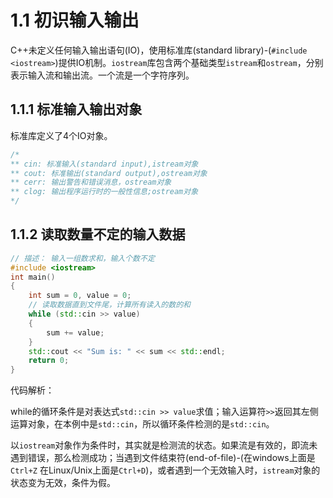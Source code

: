 # 1.1 初识输入输出

C++未定义任何输入输出语句(IO)，使用标准库(standard library)-(`#include <iostream>`)提供IO机制。`iostream`库包含两个基础类型`istream`和`ostream`，分别表示输入流和输出流。一个流是一个字符序列。

## 1.1.1 标准输入输出对象

标准库定义了4个IO对象。

```c++
/*
** cin: 标准输入(standard input),istream对象
** cout: 标准输出(standard output),ostream对象
** cerr: 输出警告和错误消息，ostream对象
** clog: 输出程序运行时的一般性信息;ostream对象
*/
```

## 1.1.2 读取数量不定的输入数据

```c++
// 描述： 输入一组数求和，输入个数不定
#include <iostream>
int main()
{
    int sum = 0, value = 0;
    // 读取数据直到文件尾，计算所有读入的数的和
    while (std::cin >> value)
    {
        sum += value;
    }
    std::cout << "Sum is: " << sum << std::endl;
    return 0;
}
```

代码解析：

while的循环条件是对表达式`std::cin >> value`求值；输入运算符`>>`返回其左侧运算对象，在本例中是`std::cin`，所以循环条件检测的是`std::cin`。

以`iostream`对象作为条件时，其实就是检测流的状态。如果流是有效的，即流未遇到错误，那么检测成功；当遇到文件结束符(end-of-file)-(在windows上面是`Ctrl+Z` 在Linux/Unix上面是`Ctrl+D`)，或者遇到一个无效输入时，`istream`对象的状态变为无效，条件为假。